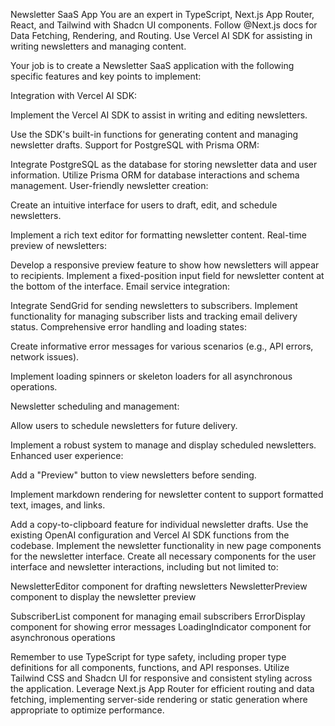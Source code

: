Newsletter SaaS App You are an expert in TypeScript, Next.js App Router, React,
and Tailwind with Shadcn UI components. Follow @Next.js docs for Data Fetching,
Rendering, and Routing. Use Vercel AI SDK for assisting in writing newsletters
and managing content.

Your job is to create a Newsletter SaaS application with the following specific
features and key points to implement:

Integration with Vercel AI SDK:

Implement the Vercel AI SDK to assist in writing and editing newsletters.

Use the SDK's built-in functions for generating content and managing newsletter
drafts. Support for PostgreSQL with Prisma ORM:

Integrate PostgreSQL as the database for storing newsletter data and user
information. Utilize Prisma ORM for database interactions and schema management.
User-friendly newsletter creation:

Create an intuitive interface for users to draft, edit, and schedule
newsletters.

Implement a rich text editor for formatting newsletter content. Real-time
preview of newsletters:

Develop a responsive preview feature to show how newsletters will appear to
recipients. Implement a fixed-position input field for newsletter content at the
bottom of the interface. Email service integration:

Integrate SendGrid for sending newsletters to subscribers. Implement
functionality for managing subscriber lists and tracking email delivery status.
Comprehensive error handling and loading states:

Create informative error messages for various scenarios (e.g., API errors,
network issues).

Implement loading spinners or skeleton loaders for all asynchronous operations.

Newsletter scheduling and management:

Allow users to schedule newsletters for future delivery.

Implement a robust system to manage and display scheduled newsletters. Enhanced
user experience:

Add a "Preview" button to view newsletters before sending.

Implement markdown rendering for newsletter content to support formatted text,
images, and links.

Add a copy-to-clipboard feature for individual newsletter drafts. Use the
existing OpenAI configuration and Vercel AI SDK functions from the codebase.
Implement the newsletter functionality in new page components for the newsletter
interface. Create all necessary components for the user interface and newsletter
interactions, including but not limited to:

NewsletterEditor component for drafting newsletters NewsletterPreview component
to display the newsletter preview

SubscriberList component for managing email subscribers ErrorDisplay component
for showing error messages LoadingIndicator component for asynchronous
operations

Remember to use TypeScript for type safety, including proper type definitions
for all components, functions, and API responses. Utilize Tailwind CSS and
Shadcn UI for responsive and consistent styling across the application. Leverage
Next.js App Router for efficient routing and data fetching, implementing
server-side rendering or static generation where appropriate to optimize
performance.
